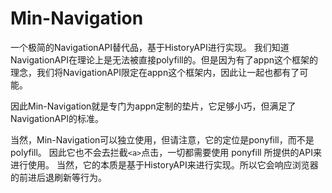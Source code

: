 # Min-Navigation

一个极简的NavigationAPI替代品，基于HistoryAPI进行实现。
我们知道NavigationAPI在理论上是无法被直接polyfill的。但是因为有了appn这个框架的理念，我们将NavigationAPI限定在appn这个框架内，因此让一起也都有了可能。

因此Min-Navigation就是专门为appn定制的垫片，它足够小巧，但满足了NavigationAPI的标准。

当然，Min-Navigation可以独立使用，但请注意，它的定位是ponyfill，而不是polyfill。
因此它也不会去拦截`<a>`点击，一切都需要使用 ponyfill 所提供的API来进行使用。
当然，它的本质是基于HistoryAPI来进行实现。所以它会响应浏览器的前进后退刷新等行为。